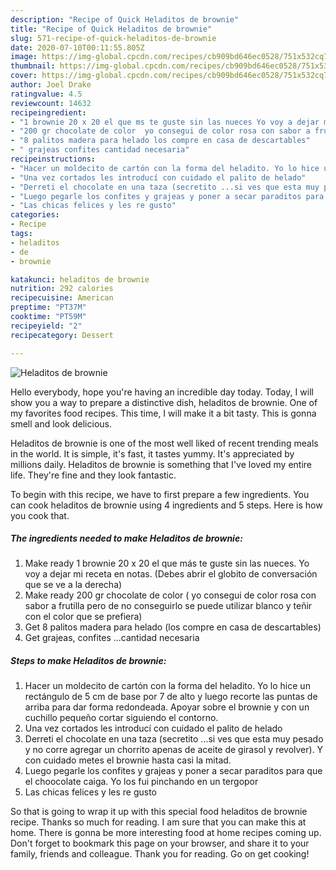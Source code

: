 ```yaml
---
description: "Recipe of Quick Heladitos de brownie"
title: "Recipe of Quick Heladitos de brownie"
slug: 571-recipe-of-quick-heladitos-de-brownie
date: 2020-07-10T00:11:55.805Z
image: https://img-global.cpcdn.com/recipes/cb909bd646ec0528/751x532cq70/heladitos-de-brownie-foto-principal.jpg
thumbnail: https://img-global.cpcdn.com/recipes/cb909bd646ec0528/751x532cq70/heladitos-de-brownie-foto-principal.jpg
cover: https://img-global.cpcdn.com/recipes/cb909bd646ec0528/751x532cq70/heladitos-de-brownie-foto-principal.jpg
author: Joel Drake
ratingvalue: 4.5
reviewcount: 14632
recipeingredient:
- "1 brownie 20 x 20 el que ms te guste sin las nueces Yo voy a dejar mi receta en notas Debes abrir el globito de conversacin que se ve a la derecha"
- "200 gr chocolate de color  yo consegui de color rosa con sabor a frutilla pero de no conseguirlo se puede utilizar blanco y teir con el color que se prefiera"
- "8 palitos madera para helado los compre en casa de descartables"
- " grajeas confites cantidad necesaria"
recipeinstructions:
- "Hacer un moldecito de cartón con la forma del heladito. Yo lo hice un rectángulo de 5 cm de base por 7 de alto y luego recorte las puntas de arriba para dar forma redondeada. Apoyar sobre el brownie y con un cuchillo pequeño cortar siguiendo el contorno."
- "Una vez cortados les introducí con cuidado el palito de helado"
- "Derreti el chocolate en una taza (secretito ...si ves que esta muy pesado y no corre agregar un chorrito apenas de aceite de girasol y revolver). Y con cuidado metes el brownie hasta casi la mitad."
- "Luego pegarle los confites y grajeas y poner a secar paraditos para que el choocolate caiga. Yo los fui pinchando en un tergopor"
- "Las chicas felices y les re gusto"
categories:
- Recipe
tags:
- heladitos
- de
- brownie

katakunci: heladitos de brownie 
nutrition: 292 calories
recipecuisine: American
preptime: "PT37M"
cooktime: "PT59M"
recipeyield: "2"
recipecategory: Dessert

---
```



![Heladitos de brownie](https://img-global.cpcdn.com/recipes/cb909bd646ec0528/751x532cq70/heladitos-de-brownie-foto-principal.jpg)

Hello everybody, hope you're having an incredible day today. Today, I will show you a way to prepare a distinctive dish, heladitos de brownie. One of my favorites food recipes. This time, I will make it a bit tasty. This is gonna smell and look delicious.



Heladitos de brownie is one of the most well liked of recent trending meals in the world. It is simple, it's fast, it tastes yummy. It's appreciated by millions daily. Heladitos de brownie is something that I've loved my entire life. They're fine and they look fantastic.


To begin with this recipe, we have to first prepare a few ingredients. You can cook heladitos de brownie using 4 ingredients and 5 steps. Here is how you cook that.

<!--inarticleads1-->

##### The ingredients needed to make Heladitos de brownie:

1. Make ready 1 brownie 20 x 20 el que más te guste sin las nueces. Yo voy a dejar mi receta en notas. (Debes abrir el globito de conversación que se ve a la derecha)
1. Make ready 200 gr chocolate de color ( yo consegui de color rosa con sabor a frutilla pero de no conseguirlo se puede utilizar blanco y teñir con el color que se prefiera)
1. Get 8 palitos madera para helado (los compre en casa de descartables)
1. Get  grajeas, confites ...cantidad necesaria




<!--inarticleads2-->

##### Steps to make Heladitos de brownie:

1. Hacer un moldecito de cartón con la forma del heladito. Yo lo hice un rectángulo de 5 cm de base por 7 de alto y luego recorte las puntas de arriba para dar forma redondeada. Apoyar sobre el brownie y con un cuchillo pequeño cortar siguiendo el contorno.
1. Una vez cortados les introducí con cuidado el palito de helado
1. Derreti el chocolate en una taza (secretito ...si ves que esta muy pesado y no corre agregar un chorrito apenas de aceite de girasol y revolver). Y con cuidado metes el brownie hasta casi la mitad.
1. Luego pegarle los confites y grajeas y poner a secar paraditos para que el choocolate caiga. Yo los fui pinchando en un tergopor
1. Las chicas felices y les re gusto




So that is going to wrap it up with this special food heladitos de brownie recipe. Thanks so much for reading. I am sure that you can make this at home. There is gonna be more interesting food at home recipes coming up. Don't forget to bookmark this page on your browser, and share it to your family, friends and colleague. Thank you for reading. Go on get cooking!
